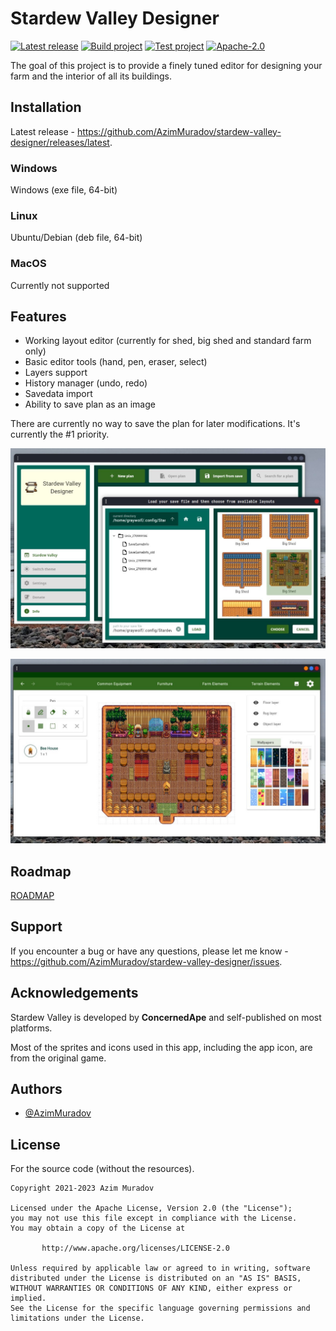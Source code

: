# Stardew Valley Designer

[![Latest release](https://img.shields.io/github/v/release/AzimMuradov/stardew-valley-designer)](https://github.com/AzimMuradov/stardew-valley-designer/releases/latest)
[![Build project](https://img.shields.io/github/actions/workflow/status/AzimMuradov/stardew-valley-designer/build.yml?branch=master)](https://github.com/AzimMuradov/stardew-valley-designer/actions/workflows/build.yml)
[![Test project](https://img.shields.io/github/actions/workflow/status/AzimMuradov/stardew-valley-designer/test.yml?branch=master)](https://github.com/AzimMuradov/stardew-valley-designer/actions/workflows/test.yml)
[![Apache-2.0](https://img.shields.io/github/license/AzimMuradov/stardew-valley-designer)](https://www.apache.org/licenses/LICENSE-2.0)

The goal of this project is to provide a finely tuned editor for designing your farm and the interior of all its
buildings.

## Installation

Latest release - https://github.com/AzimMuradov/stardew-valley-designer/releases/latest.

### Windows

Windows (exe file, 64-bit)

### Linux

Ubuntu/Debian (deb file, 64-bit)

### MacOS

Currently not supported

## Features

- Working layout editor (currently for shed, big shed and standard farm only)
- Basic editor tools (hand, pen, eraser, select)
- Layers support
- History manager (undo, redo)
- Savedata import
- Ability to save plan as an image

There are currently no way to save the plan for later modifications. It's currently the #1 priority.

![1.jpeg](docs/user/imgs/1.jpeg)

![2.jpeg](docs/user/imgs/2.jpeg)

## Roadmap

[ROADMAP](docs/user/ROADMAP.md)

## Support

If you encounter a bug or have any questions, please let me
know - https://github.com/AzimMuradov/stardew-valley-designer/issues.

## Acknowledgements

Stardew Valley is developed by **ConcernedApe** and self-published on most platforms.

Most of the sprites and icons used in this app, including the app icon, are from the original game.

## Authors

- [@AzimMuradov](https://www.github.com/AzimMuradov)

## License

For the source code (without the resources).

```
Copyright 2021-2023 Azim Muradov

Licensed under the Apache License, Version 2.0 (the "License");
you may not use this file except in compliance with the License.
You may obtain a copy of the License at

       http://www.apache.org/licenses/LICENSE-2.0

Unless required by applicable law or agreed to in writing, software
distributed under the License is distributed on an "AS IS" BASIS,
WITHOUT WARRANTIES OR CONDITIONS OF ANY KIND, either express or implied.
See the License for the specific language governing permissions and
limitations under the License.
```
